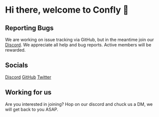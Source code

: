 # Hi there, welcome to Confly 👋

## Reporting Bugs
We are working on issue tracking via GitHub, but in the meantime join our [Discord](https://discord.gg/r7swpQ7FrG). We appreciate all help and bug reports. Active members will be rewarded.

## Socials
[Discord](https://discord.gg/r7swpQ7FrG)
[GitHub](https://github.com/confly-dev)
[Twitter](https://twitter.com/ConflyDev)

## Working for us
Are you interested in joining? Hop on our discord and chuck us a DM, we will get back to you ASAP.
